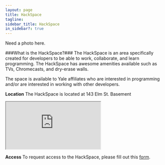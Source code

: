 ```yaml
---
layout: page
title: HackSpace
tagline:
sidebar_title: HackSpace
in_sidebar?: true
---
```


Need a photo here.

###What is the HackSpace?###
The HackSpace is an area specifically created for developers to be able to work,
collaborate, and learn programming. The HackSpace has awesome amenities available
such as TVs, Chromecasts, and dry-erase walls.


The space is available to Yale affiliates who are interested in programming
and/or are interested in working with other developers.


**Location**
The HackSpace is located at 143 Elm St. Basement

<iframe src="https://www.google.com/maps/place/143+Elm+St,+Yale+University,+New+Haven,+CT+06511/@41.309167,-72.9255067,17z/data=!4m2!3m1!1s0x89e7d9b45328a89b:0x8d8e1a4433c88b08"></iframe>

**Access**
To request access to the HackSpace, please fill out this [form](https://docs.google.com/forms/d/1T1J3TDzf2GDEgOW59_Qe7G-kvIyLtVRtnwmkPcBXrdQ/viewform).
